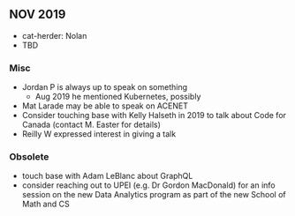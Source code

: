 
## NOV 2019

* cat-herder: Nolan
* TBD

### Misc

* Jordan P is always up to speak on something
    * Aug 2019 he mentioned Kubernetes, possibly  
* Mat Larade may be able to speak on ACENET
* Consider touching base with Kelly Halseth in 2019 to talk about Code for Canada (contact M. Easter for details)
* Reilly W expressed interest in giving a talk

### Obsolete

* touch base with Adam LeBlanc about GraphQL
* consider reaching out to UPEI (e.g. Dr Gordon MacDonald) for an info session on the new Data Analytics program as part of the new School of Math and CS

